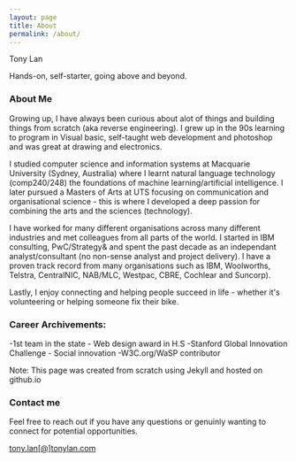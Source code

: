 ```yaml
---
layout: page
title: About
permalink: /about/
---
```


Tony Lan

Hands-on, self-starter, going above and beyond.

### About Me


Growing up, I have always been curious about alot of things and building things from scratch (aka reverse engineering). I grew up in the 90s learning to program in Visual basic, self-taught web development and photoshop and was great at drawing and electronics.

I studied computer science and information systems at Macquarie University (Sydney, Australia) where I learnt natural language technology (comp240/248) the foundations of machine learning/artificial intelligence. I later pursued a Masters of Arts at UTS focusing on communication and organisational science - this is where I developed a deep passion for combining the arts and the sciences (technology).

I have worked for many different organisations across many different industries and met colleagues from all parts of the world. I started in IBM consulting, PwC/Strategy& and spent the past decade as an independant analyst/consultant (no non-sense analyst and project delivery). I have a proven track record from many organisations such as IBM, Woolworths, Telstra, CentralNIC, NAB/MLC, Westpac, CBRE, Cochlear and Suncorp).

Lastly, I enjoy connecting and helping people succeed in life - whether it's volunteering or helping someone fix their bike. 


### Career Archivements:
-1st team in the state - Web design award in H.S
-Stanford Global Innovation Challenge - Social innovation
-W3C.org/WaSP contributor

Note: This page was created from scratch using Jekyll and hosted on github.io

### Contact me
Feel free to reach out if you have any questions or genuinly wanting to connect for potential opportunities.

[tony.lan[@]tonylan.com](mailto:tony.lan@tonylan.com)
